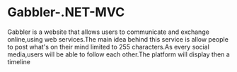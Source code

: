 # Gabbler-.NET-MVC
Gabbler is a website that allows users to communicate and exchange online,using web services.The main idea behind this service is allow people to post what's on their mind limited to 255 characters.As every social media,users will be able to follow each other.The platform will display then a timeline
